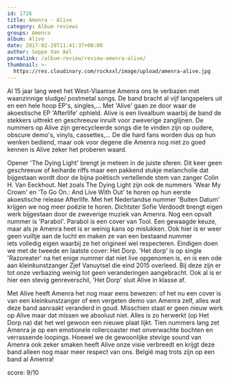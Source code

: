 ```yaml
---
id: 1726
title: Amenra - Alive
category: Album reviews
groups: Amenra
album: Alive
date: 2017-02-28T11:41:37+00:00
author: Seppe Van Ael
permalink: /album-review/review-amenra-alive/
thumbnail: >-
  https://res.cloudinary.com/rockxxl/image/upload/amenra-alive.jpg
---
```

Al 15 jaar lang weet het West-Vlaamse Amenra ons te verbazen met waanzinnige sludge/ postmetal songs. De band bracht al vijf langspelers uit en een hele hoop EP's, singles,&#8230; Met 'Alive' gaan ze door waar de akoestische EP 'Afterlife' ophield. Alive is een livealbum waarbij de band de stekkers uittrekt en geschreeuw inruilt voor zweverige zanglijnen. De nummers op Alive zijn gerecycleerde songs die te vinden zijn op oudere, obscure demo's, vinyls, cassettes,&#8230; De die hard fans worden dus op hun wenken bediend, maar ook voor degene die Amenra nog niet zo goed kennen is Alive zeker het proberen waard.

Opener 'The Dying Light' brengt je meteen in de juiste sferen. Dit keer geen geschreeuw of keiharde riffs maar een pakkend stukje melancholie dat bijgestaan wordt door de bijna poëtisch vertellende stem van zanger Colin H. Van Eeckhout. Net zoals The Dying Light zijn ook de nummers 'Wear My Crown' en 'To Go On.: And Live With Out' te horen op hun eerste akoestische release Afterlife. Met het Nederlandse nummer 'Buiten Datum' krijgen we nog meer poëzie te horen. Dichtster Sofie Verdoodt brengt eigen werk bijgestaan door de zweverige muziek van Amenra. Nog een opvalt nummer is 'Parabol'. Parabol is een cover van Tool. Een gewaagde keuze, maar als je Amenra heet is er weinig kans op mislukken. Ook hier is er weer geen vuiltje aan de lucht en maken ze van een bestaand nummer iets volledig eigen waarbij ze het origineel wel respecteren. Eindigen doen we met de tweede en laatste cover: Het Dorp. 'Het dorp' is op single 'Razoreater' na het enige nummer dat niet live opgenomen is, en is een ode aan kleinkunstzanger Zjef Vanuytsel die eind 2015 overleed. Bij deze zijn er tot onze verbazing weinig tot geen veranderingen aangebracht. Ook al is er hier een stevig genreverschil, 'Het Dorp' sluit Alive in klasse af.

Met Alive heeft Amenra het nog maar eens bewezen: of het nu een cover is van een kleinkunstzanger of een vergeten demo van Amenra zelf, alles wat deze band aanraakt veranderd in goud. Misschien staat er geen nieuw werk op Alive maar dat missen we absoluut niet. Alles is zo herwerkt (op Het Dorp na) dat het wel gewoon een nieuwe plaat lijkt. Tien nummers lang zet Amenra je op een emotionele rollercoaster met onverwachte bochten en verrassende loopings. Hoewel we de gewoonlijke stevige sound van Amenra ook zeker smaken heeft Alive onze visie verbreedt en krijgt deze band alleen nog maar meer respect van ons. België mag trots zijn op een band al Amenra!

score: 9/10
